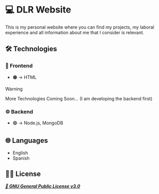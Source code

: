 # 💻 DLR Website
This is my personal website where you can find my projects, my laboral experience and all information about me that I consider is relevant.

## 🛠️ Technologies
### 💄 Frontend
- 🟠 → HTML

> [!WARNING]
>  More Technologies Coming Soon... (I am developing the backend first)

### ⚙️ Backend
- 🟢 → Node.js, MongoDB

## 🌐 Languages
- English
- Spanish

## 👨‍⚖️ License
***[📄 GNU General Public License v3.0](LICENSE)***
